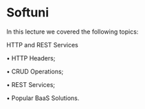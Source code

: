 # Softuni

In this lecture we covered the following topics:

HTTP and REST Services

• HTTP Headers;

• CRUD Operations;

• REST Services;

• Popular BaaS Solutions.